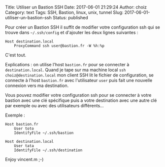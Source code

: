 Title: Utiliser un Bastion SSH
Date: 2017-06-01 21:29:24
Author: choiz
Category: text
Tags: SSH, Bastion, linux, unix, tunnel
Slug: 2017-06-01-utiliser-un-bastion-ssh
Status: published

Pour créer un Bastion SSH il suffit de modifier votre configuration ssh qui se
trouve dans `~/.ssh/config` et d'ajouter les deux lignes suivantes :

```
Host destination.local
    ProxyCommand ssh user@bastion.fr -W %h:%p
```

C'est tout.

Explications : on utilise l'host `bastion.fr` pour se connecter à
`destination.local`. Quand je tape sur ma machine local `ssh
choiz@destination.local` mon client SSH lit le fichier de configuration, se
connecte à l'host `bastion.fr` avec l'utilisateur `user` puis fait une nouvelle
connexion vers ma destination.

Vous pouvez modifier votre configuration ssh pour se connecter à votre bastion
avec une clé spécifique puis a votre destination avec une autre clé par exemple
ou avec des utilisateurs différents…

Exemple :

```
Host bastion.fr
    User toto
    IdentifyFile ~/.ssh/bastion

Host destination.local
    User tata
    IdentifyFile ~/.ssh/destination
```

Enjoy vincent.m ;-)
